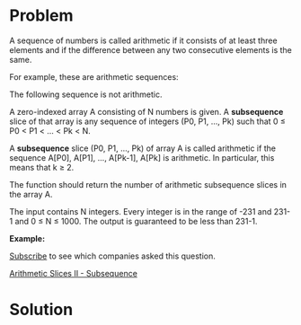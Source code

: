 
# Problem

A sequence of numbers is called arithmetic if it consists of at least three
elements and if the difference between any two consecutive elements is the
same.

For example, these are arithmetic sequences:

The following sequence is not arithmetic.

A zero-indexed array A consisting of N numbers is given. A **subsequence**
slice of that array is any sequence of integers (P0, P1, ..., Pk) such that 0
≤ P0 < P1 < ... < Pk < N.

A **subsequence** slice (P0, P1, ..., Pk) of array A is called arithmetic if
the sequence A[P0], A[P1], ..., A[Pk-1], A[Pk] is arithmetic. In particular,
this means that k ≥ 2.

The function should return the number of arithmetic subsequence slices in the
array A.

The input contains N integers. Every integer is in the range of -231 and 231-1
and 0 ≤ N ≤ 1000. The output is guaranteed to be less than 231-1.

**Example:**

[Subscribe](/subscribe/) to see which companies asked this question.



[Arithmetic Slices II - Subsequence](https://leetcode.com/problems/arithmetic-slices-ii-subsequence)

# Solution



